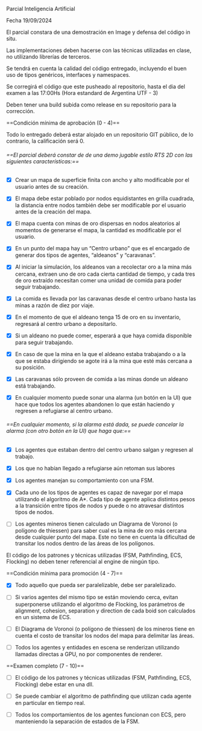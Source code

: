 Parcial Inteligencia Artificial

Fecha 19/09/2024

El parcial constara de una demostración en Image y defensa del código in situ.

Las implementaciones deben hacerse con las técnicas utilizadas en clase, no utilizando librerías de terceros.

Se tendrá en cuenta la calidad del código entregado, incluyendo el buen uso de tipos genéricos, interfaces y namespaces.

Se corregirá el código que este pusheado al repositorio, hasta el dia del examen a las 17:00Hs (Hora estandard de Argentina UTF - 3)

Deben tener una build subida como release en su repositorio para la corrección.



==Condición mínima de aprobación (0 - 4)==



Todo lo entregado deberá estar alojado en un repositorio GIT público, de lo contrario, la calificación será 0.


###### ==El parcial deberá constar de de una demo jugable estilo RTS 2D con las siguientes características:==
- [x] Crear un mapa de superficie finita con ancho y alto modificable por el usuario antes de su creación. 

- [x] El mapa debe estar poblado por nodos equidistantes en grilla cuadrada, la distancia entre nodos también debe ser modificable por el usuario antes de la creación del mapa.

- [x] El mapa cuenta con minas de oro dispersas en nodos aleatorios al momentos de generarse el mapa, la cantidad es modificable por el usuario.

- [x] En un punto del mapa hay un “Centro urbano” que es el encargado de generar dos tipos de agentes, “aldeanos” y “caravanas”. 

- [x] Al iniciar la simulación, los aldeanos van a recolectar oro a la mina más cercana, extraen uno de oro cada cierta cantidad de tiempo, y cada tres de oro extraído necesitan comer una unidad de comida para poder seguir trabajando.

- [x] La comida es llevada por las caravanas desde el centro urbano hasta las minas a razón de diez por viaje.

- [x] En el momento de que el aldeano tenga 15 de oro en su inventario, regresará al centro urbano a depositarlo.

- [x] Si un aldeano no puede comer, esperará a que haya comida disponible para seguir trabajando.

- [x] En caso de que la mina en la que el aldeano estaba trabajando o a la que se estaba dirigiendo se agote irá a la mina que esté más cercana a su posición.

- [x] Las caravanas sólo proveen de comida a las minas donde un aldeano está trabajando.

- [x] En cualquier momento puede sonar una alarma (un botón en la UI) que hace que todos los agentes abandonen lo que están haciendo y regresen a refugiarse al centro urbano.

###### ==En cualquier momento, si la alarma está dada, se puede cancelar la alarma (con otro botón en la UI) que haga que:==

- [x] Los agentes que estaban dentro del centro urbano salgan y regresen al trabajo.

- [x] Los que no habían llegado a refugiarse aún retoman sus labores


- [x] Los agentes manejan su comportamiento con una FSM.

- [x] Cada uno de los tipos de agentes es capaz de navegar por el mapa utilizando el algoritmo de A*. Cada tipo de agente aplica distintos pesos a la transición entre tipos de nodos y puede o no atravesar distintos tipos de nodos.

- [ ] Los agentes mineros tienen calculado un Diagrama de Voronoi (o polígono de thiessen) para saber cual es la mina de oro más cercana desde cualquier punto del mapa. Este no tiene en cuenta la dificultad de transitar los nodos dentro de las áreas de los polígonos.

El código de los patrones y técnicas utilizadas (FSM, Pathfinding, ECS, Flocking) no deben tener referencial al engine de ningún tipo.


==Condición mínima para promoción (4 - 7)==



- [x] Todo aquello que pueda ser paralelizable, debe ser paralelizado.

- [ ] Si varios agentes del mismo tipo se están moviendo cerca, evitan superponerse utilizando el algoritmo de Flocking, los parámetros de alignment, cohesion, separation y direction de cada boid son calculados en un sistema de ECS.

- [ ] El Diagrama de Voronoi (o polígono de thiessen) de los mineros tiene en cuenta el costo de transitar los nodos del mapa para delimitar las áreas.

- [ ] Todos los agentes y entidades en escena se renderizan utilizando llamadas directas a GPU, no por componentes de renderer.




==Examen completo (7 - 10)==



- [ ] El código de los patrones y técnicas utilizadas (FSM, Pathfinding, ECS, Flocking) debe estar en una dll.

- [ ] Se puede cambiar el algoritmo de pathfinding que utilizan cada agente en particular en tiempo real.

- [ ] Todos los comportamientos de los agentes funcionan con ECS, pero manteniendo la separación de estados de la FSM.